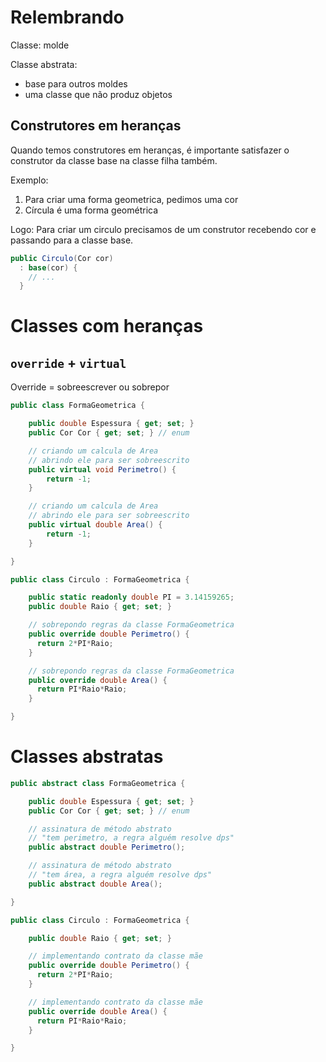 # Relembrando

Classe: molde

Classe abstrata:

- base para outros moldes
- uma classe que não produz objetos

## Construtores em heranças

Quando temos construtores em heranças, é importante satisfazer o construtor da classe base na classe filha também.

Exemplo:

1. Para criar uma forma geometrica, pedimos uma cor
2. Círcula é uma forma geométrica

Logo:
Para criar um circulo precisamos de um construtor recebendo cor e passando para a classe base.

```cs
public Circulo(Cor cor)
  : base(cor) {
    // ...
  }
```

# Classes com heranças

## `override` + `virtual`

Override = sobreescrever ou sobrepor

```cs
public class FormaGeometrica {

    public double Espessura { get; set; }
    public Cor Cor { get; set; } // enum

    // criando um calcula de Area
    // abrindo ele para ser sobreescrito
    public virtual void Perimetro() {
        return -1;
    }

    // criando um calcula de Area
    // abrindo ele para ser sobreescrito
    public virtual double Area() {
        return -1;
    }

}
```

```cs
public class Circulo : FormaGeometrica {

    public static readonly double PI = 3.14159265;
    public double Raio { get; set; }

    // sobrepondo regras da classe FormaGeometrica
    public override double Perimetro() {
      return 2*PI*Raio;
    }

    // sobrepondo regras da classe FormaGeometrica
    public override double Area() {
      return PI*Raio*Raio;
    }

}
```

# Classes abstratas

```cs
public abstract class FormaGeometrica {

    public double Espessura { get; set; }
    public Cor Cor { get; set; } // enum

    // assinatura de método abstrato
    // "tem perimetro, a regra alguém resolve dps"
    public abstract double Perimetro();

    // assinatura de método abstrato
    // "tem área, a regra alguém resolve dps"
    public abstract double Area();

}
```

```cs
public class Circulo : FormaGeometrica {

    public double Raio { get; set; }

    // implementando contrato da classe mãe
    public override double Perimetro() {
      return 2*PI*Raio;
    }

    // implementando contrato da classe mãe
    public override double Area() {
      return PI*Raio*Raio;
    }

}
```
